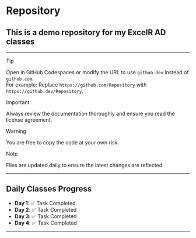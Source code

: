 # Repository
## This is a demo repository for my ExcelR AD classes 

---

> [!TIP]
> Open in GitHub Codespaces or modify the URL to use `github.dev` instead of `github.com`.  
> For example: Replace `https://github.com/Repository` with `https://github.dev/Repository`.

> [!IMPORTANT]
> Always review the documentation thoroughly and ensure you read the license agreement.

> [!WARNING]
> You are free to copy the code at your own risk.

> [!NOTE]
> Files are updated daily to ensure the latest changes are reflected.

---

## Daily Classes Progress

- **Day 1**: ✅ Task Completed  
- **Day 2**: ✅ Task Completed  
- **Day 3**: ✅ Task Completed  
- **Day 4**: ✅ Task Completed  

---

